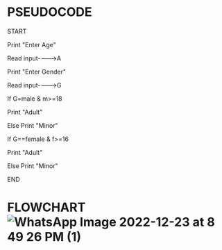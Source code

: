 # PSEUDOCODE
START


Print "Enter Age"


Read input---->A


Print "Enter Gender"


Read input---->G


If G=male & m>=18


Print "Adult"


Else Print "Minor"


If G==female & f>=16


Print "Adult"


Else Print "Minor"


END

# FLOWCHART![WhatsApp Image 2022-12-23 at 8 49 26 PM (1)](https://user-images.githubusercontent.com/117601111/209444037-11e39bd6-59d6-4948-9d3d-3ec8b67fa060.jpeg)
